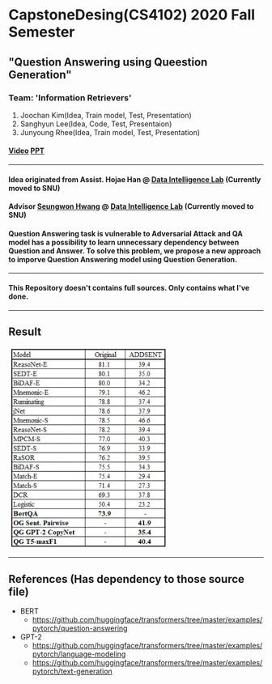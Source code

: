 # CapstoneDesing(CS4102) 2020 Fall Semester
## "Question Answering using Queestion Generation"

### Team: '**Information Retrievers**'
  1. Joochan Kim(Idea, Train model, Test, Presentation)
  2. Sanghyun Lee(Idea, Code, Test, Presentaion)
  3. Junyoung Rhee(Idea, Train model, Test, Presentation)

#### [Video](https://www.youtube.com/watch?v=_2qmsbfT5gk) [PPT](https://github.com/TikaToka/CapstoneFall/tree/main/presentation)

***
#### Idea originated from Assist. Hojae Han @ [Data Intelligence Lab](http://dilab.yonsei.ac.kr/) (Currently moved to SNU)
#### Advisor [Seungwon Hwang](https://seungwonh.github.io/) @ [Data Intelligence Lab](http://dilab.yonsei.ac.kr/) (Currently moved to SNU)


#### Question Answering task is vulnerable to Adversarial Attack and QA model has a possibility to learn unnecessary dependency between Question and Answer. To solve this problem, we propose a new approach to imporve Question Answering model using Question Generation.

***

#### This Repository doesn't contains full sources. Only contains what I've done.

***

## Result
![Result](https://github.com/TikaToka/CapstoneFall/blob/main/presentation/result/Result.PNG)

***

## References (Has dependency to those source file)
- BERT
  * https://github.com/huggingface/transformers/tree/master/examples/pytorch/question-answering
- GPT-2
  * https://github.com/huggingface/transformers/tree/master/examples/pytorch/language-modeling 
  * https://github.com/huggingface/transformers/tree/master/examples/pytorch/text-generation


